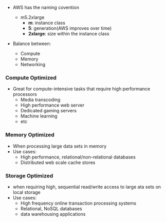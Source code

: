 - AWS has the naming covention
	- m5.2xlarge
		- **m**: instance class
		- **5**: generation(AWS improves over time)
		- **2xlarge**: size within the instance class

- Balance between:
	- Compute
	- Memory
	- Networking

### Compute Optimized
- Great for compute-intensive tasks that require high performance processors
	- Media transcoding
	- High performance web server
	- Dedicated gaming servers
	- Machine learning
	- etc

### Memory Optimized 
- When processing large data sets in memory
- Use cases:
	- High performance, relational/non-relational databases
	- Distributed web scale cache stores

### Storage Optimized
- when requiring high, sequential read/write access to large ata sets on local storage
- Use cases:
	- High frequency online transaction processing systems
	- Relational, NoSQL databases
	- data warehousing applications